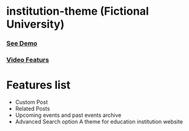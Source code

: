 # institution-theme (Fictional University) 

### [See Demo](https://project.niranyousuf.me/)
### [Video Featurs](https://www.loom.com/share/2ede1c1e7b6b499a8bd90294be845e31)

# Features list
- Custom Post
- Related Posts
- Upcoming events and past events archive
- Advanced Search option 
A theme for education institution website 
